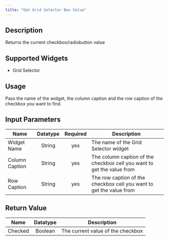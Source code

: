 ```yaml
---
title: "Get Grid Selector Box Value"
---
```

## Description
Returns the current checkbox/radiobutton value

## Supported Widgets
+ Grid Selector

## Usage
Pass the name of the widget, the column caption and the row caption of the checkbox you want to find.

## Input Parameters
Name | Datatype | Required | Description
---- | :--------: | :--------: | ---------------
Widget Name | String | yes | The name of the Grid Selector widget
Column Caption | String | yes | The column caption of the checkbox cell you want to get the value from
Row Caption | String | yes | The row caption of the checkbox cell you want to get the value from

## Return Value

Name | Datatype | Description
---- | :---------: | ---------------
Checked | Boolean | The current value of the checkbox
